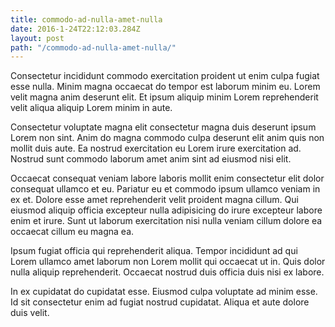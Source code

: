 ```yaml
---
title: commodo-ad-nulla-amet-nulla
date: 2016-1-24T22:12:03.284Z
layout: post
path: "/commodo-ad-nulla-amet-nulla/"
---
```


Consectetur incididunt commodo exercitation proident ut enim culpa fugiat esse nulla. Minim magna occaecat do tempor est laborum minim eu. Lorem velit magna anim deserunt elit. Et ipsum aliquip minim Lorem reprehenderit velit aliqua aliquip Lorem minim in aute.

Consectetur voluptate magna elit consectetur magna duis deserunt ipsum Lorem non sint. Anim do magna commodo culpa deserunt elit anim quis non mollit duis aute. Ea nostrud exercitation eu Lorem irure exercitation ad. Nostrud sunt commodo laborum amet anim sint ad eiusmod nisi elit.

Occaecat consequat veniam labore laboris mollit enim consectetur elit dolor consequat ullamco et eu. Pariatur eu et commodo ipsum ullamco veniam in ex et. Dolore esse amet reprehenderit velit proident magna cillum. Qui eiusmod aliquip officia excepteur nulla adipisicing do irure excepteur labore enim et irure. Sunt ut laborum exercitation nisi nulla veniam cillum dolore ea occaecat cillum eu magna ea.

Ipsum fugiat officia qui reprehenderit aliqua. Tempor incididunt ad qui Lorem ullamco amet laborum non Lorem mollit qui occaecat ut in. Quis dolor nulla aliquip reprehenderit. Occaecat nostrud duis officia duis nisi ex labore.

In ex cupidatat do cupidatat esse. Eiusmod culpa voluptate ad minim esse. Id sit consectetur enim ad fugiat nostrud cupidatat. Aliqua et aute dolore duis velit.